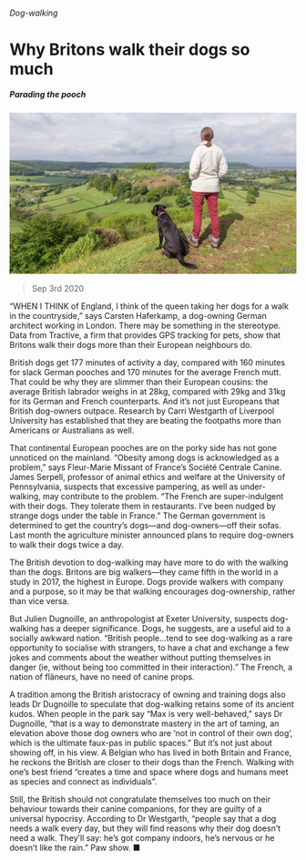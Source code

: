 ###### Dog-walking

# Why Britons walk their dogs so much 

##### Parading the pooch 

![image](images/20200905_BRP501.jpg) 

> Sep 3rd 2020 

“WHEN I THINK of England, I think of the queen taking her dogs for a walk in the countryside,” says Carsten Haferkamp, a dog-owning German architect working in London. There may be something in the stereotype. Data from Tractive, a firm that provides GPS tracking for pets, show that Britons walk their dogs more than their European neighbours do.

British dogs get 177 minutes of activity a day, compared with 160 minutes for slack German pooches and 170 minutes for the average French mutt. That could be why they are slimmer than their European cousins: the average British labrador weighs in at 28kg, compared with 29kg and 31kg for its German and French counterparts. And it’s not just Europeans that British dog-owners outpace. Research by Carri Westgarth of Liverpool University has established that they are beating the footpaths more than Americans or Australians as well.


That continental European pooches are on the porky side has not gone unnoticed on the mainland. “Obesity among dogs is acknowledged as a problem,” says Fleur-Marie Missant of France’s Société Centrale Canine. James Serpell, professor of animal ethics and welfare at the University of Pennsylvania, suspects that excessive pampering, as well as under-walking, may contribute to the problem. “The French are super-indulgent with their dogs. They tolerate them in restaurants. I’ve been nudged by strange dogs under the table in France.” The German government is determined to get the country’s dogs—and dog-owners—off their sofas. Last month the agriculture minister announced plans to require dog-owners to walk their dogs twice a day.

The British devotion to dog-walking may have more to do with the walking than the dogs. Britons are big walkers—they came fifth in the world in a study in 2017, the highest in Europe. Dogs provide walkers with company and a purpose, so it may be that walking encourages dog-ownership, rather than vice versa.

But Julien Dugnoille, an anthropologist at Exeter University, suspects dog-walking has a deeper significance. Dogs, he suggests, are a useful aid to a socially awkward nation. “British people…tend to see dog-walking as a rare opportunity to socialise with strangers, to have a chat and exchange a few jokes and comments about the weather without putting themselves in danger (ie, without being too committed in their interaction).” The French, a nation of flâneurs, have no need of canine props.

A tradition among the British aristocracy of owning and training dogs also leads Dr Dugnoille to speculate that dog-walking retains some of its ancient kudos. When people in the park say “Max is very well-behaved,” says Dr Dugnoille, “that is a way to demonstrate mastery in the art of taming, an elevation above those dog owners who are ‘not in control of their own dog’, which is the ultimate faux-pas in public spaces.” But it’s not just about showing off, in his view. A Belgian who has lived in both Britain and France, he reckons the British are closer to their dogs than the French. Walking with one’s best friend “creates a time and space where dogs and humans meet as species and connect as individuals”.

Still, the British should not congratulate themselves too much on their behaviour towards their canine companions, for they are guilty of a universal hypocrisy. According to Dr Westgarth, “people say that a dog needs a walk every day, but they will find reasons why their dog doesn’t need a walk. They’ll say: he’s got company indoors, he’s nervous or he doesn’t like the rain.” Paw show. ■

